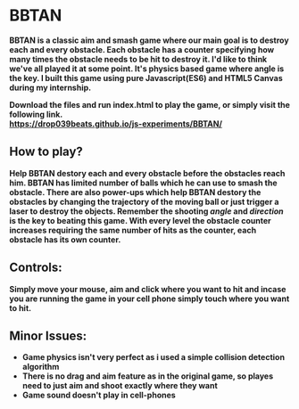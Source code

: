 <h1>BBTAN</h1>

<p><strong> BBTAN<strong> is a classic aim and smash game where our main goal is to destroy each and every obstacle. Each obstacle has a counter specifying how many times the obstacle needs to be hit to destroy it. I'd like to think we've all played it at some point. It's physics based game where angle is the key. I built this game using pure Javascript(ES6) and HTML5 Canvas during my internship. 
</p>

Download the files and run index.html to play the game, or simply visit the following link.<br/>
<a href="https://drop039beats.github.io/js-experiments/BBTAN/">https://drop039beats.github.io/js-experiments/BBTAN/</a>

<h2>How to play?</h2>
<p>
  Help BBTAN destory each and every obstacle before the obstacles reach him. BBTAN has limited number of balls which he can use to smash the obstacle. There are also power-ups which help BBTAN destory the obstacles by changing the trajectory of the moving ball or just trigger a laser to destroy the objects. Remember the shooting <strong><em>angle</em></strong> and <strong><em>direction</em></strong> is the key to beating this game. With every level the obstacle counter increases requiring the same number of hits as the counter, each obstacle has its own counter. 
</p>

<h2>Controls:</h2>
<p>
  Simply move your mouse, aim  and click where you want to hit and incase you are running the game in your cell phone simply touch where you want to hit.
</p>

<h2>Minor Issues:</h2>
<ul>
  <li>Game physics isn't very perfect as i used a simple collision detection algorithm</li>
  <li>There is no drag and aim feature as in the original game, so playes need to just aim and shoot exactly where they want</li>
  <li>Game sound doesn't play in cell-phones</li>
</ul>
